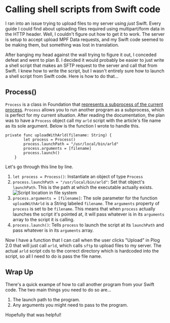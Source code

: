 # Calling shell scripts from Swift code
I ran into an issue trying to upload files to my server using _just_ Swift. Every guide I could find about uploading files required using multipart/form data in the HTTP header. Well, I couldn't figure out how to get it to work. The server is setup to accept upload MPF Data requests, and my Swift code seemed to be making them, but something was lost in translation. 

After banging my head against the wall trying to figure it out, I conceded defeat and went to plan B. I decided it would probably be easier to just write a shell script that makes an SFTP request to the server and call that from Swift. I knew how to write the script, but I wasn't entirely sure how to launch a shell script from Swift code. Here is how to do that...

## Process()
`Process` is a class in Foundation that [represents a subprocess of the current process][ap]. `Process` allows you to run another program as a subprocess, which is perfect for my current situation. After reading the documentation, the plan was to have a `Process` object call my `arld` script with the article's file name as its sole argument. Below is the function I wrote to handle this.

    private func uploadWithArld(filename: String) {
            let process = Process()
            process.launchPath = "/usr/local/bin/arld"
            process.arguments = [filename]
            process.launch()
        }

Let's go through this line by line.

1. `let process = Process()`: Instantiate an object of type `Process`
2. `process.launchPath = "/usr/local/bin/arld"`: Set that object's `launchPath`. This is the path at which the executable actually exists.
![Script location in file system](images/arld_script-location.png)
3. `process.arguments = [filename]`: The sole parameter for the function `uploadWithArld` is a String labeled `filename`. The `arguments` property of `process` is set to be `filename`. This means that when `process` actually launches the script it's pointed at, it will pass whatever is in its `arguments` array to the script it is calling. 
4. `process.launch()`: Tells `process` to launch the script at its `launchPath` and pass whatever is in its `arguments` array.

Now I have a function that I can call when the user clicks "Upload" in Plog 2.0 that will just call `arld`, which calls `sftp` to upload files to my server. The actual `arld` script cds to the correct directory which is hardcoded into the script, so all I need to do is pass the file name. 

## Wrap Up
There's a quick exampe of how to call another program from your Swift code. The two main things you need to do so are...

1. The launch path to the program.
2. Any arguments you might need to pass to the program.

Hopefully that was helpful!

[ap]: https://developer.apple.com/documentation/foundation/process